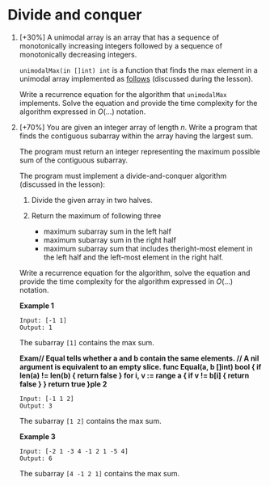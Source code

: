 # Divide and conquer

1. [+30%] A unimodal array is an array that has a sequence of monotonically increasing integers
   followed by a sequence of monotonically decreasing integers.

   `unimodalMax(in []int) int` is a function that finds the max element in a unimodal array
   implemented as [follows](https://go.dev/play/p/buvERC5yZYG) (discussed during the lesson).

   Write a recurrence equation for the algorithm that `unimodalMax` implements. Solve the equation
   and provide the time complexity for the algorithm expressed in $O(...)$ notation.

2. [+70%] You are given an integer array of length $n$. Write a program that finds the contiguous
   subarray within the array having the largest sum.

   The program must return an integer representing the maximum possible sum of the contiguous subarray.

   The program must implement a divide-and-conquer algorithm (discussed in the lesson):

     1. Divide the given array in two halves.
     2. Return the maximum of following three

        * maximum subarray sum in the left half
        * maximum subarray sum in the right half
        * maximum subarray sum that includes theright-most element in the left half and the left-most
          element in the right half.

   Write a recurrence equation for the algorithm, solve the equation and provide the time complexity for
   the algorithm expressed in $O(...)$ notation.

   **Example 1**

   ```
   Input: [-1 1]
   Output: 1
   ```

   The subarray `[1]` contains the max sum.

   **Exam// Equal tells whether a and b contain the same elements.
// A nil argument is equivalent to an empty slice.
func Equal(a, b []int) bool {
	if len(a) != len(b) {
		return false
	}
	for i, v := range a {
		if v != b[i] {
			return false
		}
	}
	return true
}ple 2**

   ```
   Input: [-1 1 2]
   Output: 3
   ```

   The subarray `[1 2]` contains the max sum.

   **Example 3**

   ```
   Input: [-2 1 -3 4 -1 2 1 -5 4]
   Output: 6
   ```

   The subarray `[4 -1 2 1]` contains the max sum.
